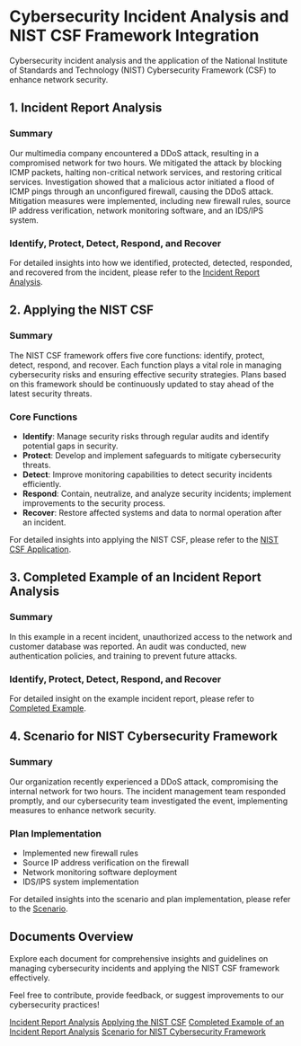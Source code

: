 # Cybersecurity Incident Analysis and NIST CSF Framework Integration

Cybersecurity incident analysis and the application of the National Institute of Standards and Technology (NIST) Cybersecurity Framework (CSF) to enhance network security.

## 1. Incident Report Analysis

### Summary
Our multimedia company encountered a DDoS attack, resulting in a compromised network for two hours. We mitigated the attack by blocking ICMP packets, halting non-critical network services, and restoring critical services. Investigation showed that a malicious actor initiated a flood of ICMP pings through an unconfigured firewall, causing the DDoS attack. Mitigation measures were implemented, including new firewall rules, source IP address verification, network monitoring software, and an IDS/IPS system.

### Identify, Protect, Detect, Respond, and Recover
For detailed insights into how we identified, protected, detected, responded, and recovered from the incident, please refer to the [Incident Report Analysis](#1-incident-report-analysis).

## 2. Applying the NIST CSF

### Summary
The NIST CSF framework offers five core functions: identify, protect, detect, respond, and recover. Each function plays a vital role in managing cybersecurity risks and ensuring effective security strategies. Plans based on this framework should be continuously updated to stay ahead of the latest security threats.

### Core Functions
- **Identify**: Manage security risks through regular audits and identify potential gaps in security.
- **Protect**: Develop and implement safeguards to mitigate cybersecurity threats.
- **Detect**: Improve monitoring capabilities to detect security incidents efficiently.
- **Respond**: Contain, neutralize, and analyze security incidents; implement improvements to the security process.
- **Recover**: Restore affected systems and data to normal operation after an incident.

For detailed insights into applying the NIST CSF, please refer to the [NIST CSF Application](#2-applying-the-nist-csf).

## 3. Completed Example of an Incident Report Analysis

### Summary
In this example in a recent incident, unauthorized access to the network and customer database was reported. An audit was conducted, new authentication policies, and training to prevent future attacks.

### Identify, Protect, Detect, Respond, and Recover
For detailed insight on the example incident report, please refer to [Completed Example](#3-completed-example-of-an-incident-report-analysis).

## 4. Scenario for NIST Cybersecurity Framework

### Summary
Our organization recently experienced a DDoS attack, compromising the internal network for two hours. The incident management team responded promptly, and our cybersecurity team investigated the event, implementing measures to enhance network security.

### Plan Implementation
- Implemented new firewall rules
- Source IP address verification on the firewall
- Network monitoring software deployment
- IDS/IPS system implementation

For detailed insights into the scenario and plan implementation, please refer to the [Scenario](#4-scenario-for-nist-cybersecurity-framework).

## Documents Overview
Explore each document for comprehensive insights and guidelines on managing cybersecurity incidents and applying the NIST CSF framework effectively.

Feel free to contribute, provide feedback, or suggest improvements to our cybersecurity practices! 

[Incident Report Analysis](#1-incident-report-analysis)
[Applying the NIST CSF](#2-applying-the-nist-csf)
[Completed Example of an Incident Report Analysis](#3-completed-example-of-an-incident-report-analysis)
[Scenario for NIST Cybersecurity Framework](#4-scenario-for-nist-cybersecurity-framework)
